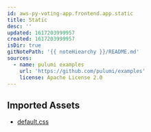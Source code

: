 ```yaml
---
id: aws-py-voting-app.frontend.app.static
title: Static
desc: ''
updated: 1617203999957
created: 1617203999957
isDir: true
gitNotePath: '{{ noteHiearchy }}/README.md'
sources:
  - name: pulumi examples
    url: 'https://github.com/pulumi/examples'
    license: Apache License 2.0
---
```

## Imported Assets

- [default.css](/assets/default.css)

